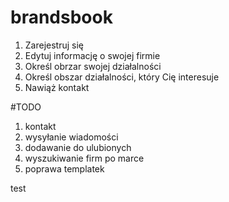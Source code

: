 # brandsbook

1. Zarejestruj się
2. Edytuj informację o swojej firmie
3. Określ obrzar swojej działalności
4. Określ obszar działalności, który Cię interesuje
5. Nawiąż kontakt


#TODO
1. kontakt
2. wysyłanie wiadomości
3. dodawanie do ulubionych
4. wyszukiwanie firm po marce
5. poprawa templatek

test
